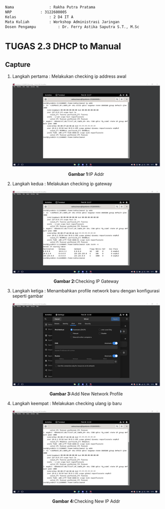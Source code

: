     Nama		        : Rakha Putra Pratama
    NRP		        : 3122600005
    Kelas		        : 2 D4 IT A
    Mata Kuliah	        : Workshop Administrasi Jaringan
    Dosen Pengampu	        : Dr. Ferry Astika Saputra S.T., M.Sc

# TUGAS 2.3 DHCP to Manual

## Capture

1. Langkah pertama : Melakukan checking ip address awal
    <div align="center">
    <img src="./assets/1.png">
    <p><strong>Gambar 1:</strong>IP Addr</p>
    </div>

2. Langkah kedua : Melakukan checking ip gateway
    <div align="center">
    <img src="./assets/2.png">
    <p><strong>Gambar 2:</strong>Checking IP Gateway</p>
    </div>

3. Langkah ketiga : Menambahkan profile network baru dengan konfigurasi seperti gambar
    <div align="center">
    <img src="./assets/3.png">
    <p><strong>Gambar 3:</strong>Add New Network Profile</p>
    </div>

4. Langkah keempat : Melakukan checking ulang ip baru
    <div align="center">
    <img src="./assets/4.png">
    <p><strong>Gambar 4:</strong>Checking New IP Addr</p>
    </div>